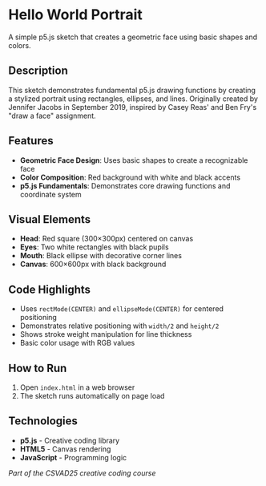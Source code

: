 # Hello World Portrait

A simple p5.js sketch that creates a geometric face using basic shapes and colors.

## Description

This sketch demonstrates fundamental p5.js drawing functions by creating a stylized portrait using rectangles, ellipses, and lines. Originally created by Jennifer Jacobs in September 2019, inspired by Casey Reas' and Ben Fry's "draw a face" assignment.

## Features

- **Geometric Face Design**: Uses basic shapes to create a recognizable face
- **Color Composition**: Red background with white and black accents
- **p5.js Fundamentals**: Demonstrates core drawing functions and coordinate system

## Visual Elements

- **Head**: Red square (300×300px) centered on canvas
- **Eyes**: Two white rectangles with black pupils
- **Mouth**: Black ellipse with decorative corner lines
- **Canvas**: 600×600px with black background

## Code Highlights

- Uses `rectMode(CENTER)` and `ellipseMode(CENTER)` for centered positioning
- Demonstrates relative positioning with `width/2` and `height/2`
- Shows stroke weight manipulation for line thickness
- Basic color usage with RGB values

## How to Run

1. Open `index.html` in a web browser
2. The sketch runs automatically on page load

## Technologies

- **p5.js** - Creative coding library
- **HTML5** - Canvas rendering
- **JavaScript** - Programming logic


*Part of the CSVAD25 creative coding course*